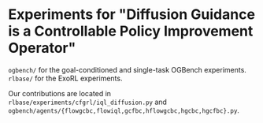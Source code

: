 # Experiments for "Diffusion Guidance is a Controllable Policy Improvement Operator"

`ogbench/` for the goal-conditioned and single-task OGBench experiments.
`rlbase/` for the ExoRL experiments.

Our contributions are located in `rlbase/experiments/cfgrl/iql_diffusion.py` and `ogbench/agents/{flowgcbc,flowiql,gcfbc,hflowgcbc,hgcbc,hgcfbc}.py`.